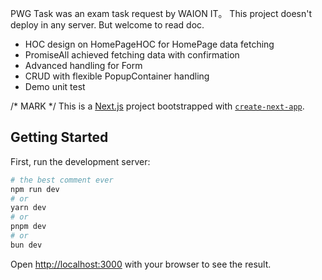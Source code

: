 PWG Task was an exam task request by WAION IT。 This project doesn't deploy in any server. But welcome to read doc.

- HOC design on HomePageHOC for HomePage data fetching
- PromiseAll achieved fetching data with confirmation
- Advanced handling for Form
- CRUD with flexible PopupContainer handling
- Demo unit test
  

/* MARK */
This is a [Next.js](https://nextjs.org/) project bootstrapped with [`create-next-app`](https://github.com/vercel/next.js/tree/canary/packages/create-next-app).

## Getting Started

First, run the development server:

```bash
# the best comment ever
npm run dev 
# or
yarn dev
# or
pnpm dev
# or
bun dev
```

Open [http://localhost:3000](http://localhost:3000) with your browser to see the result.
